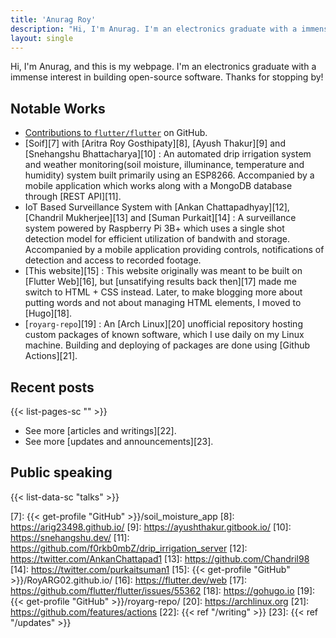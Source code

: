 ```yaml
---
title: 'Anurag Roy'
description: "Hi, I'm Anurag. I'm an electronics graduate with a immense interest in building open-source software."
layout: single
---
```


Hi, I'm Anurag, and this is my webpage. I'm an electronics graduate with a
immense interest in building open-source software. Thanks for stopping by!

## Notable Works

- [Contributions to `flutter/flutter`][6] on GitHub.
- [Soif][7] with [Aritra Roy Gosthipaty][8], [Ayush Thakur][9] and [Snehangshu Bhattacharya][10]
  : An automated drip irrigation system and weather monitoring(soil moisture,
  illuminance, temperature and humidity) system built primarily using an
  ESP8266. Accompanied by a mobile application which works along with a MongoDB
  database through [REST API][11].
- IoT Based Surveillance System with [Ankan Chattapadhyay][12], [Chandril Mukherjee][13] and [Suman Purkait][14]
  : A surveillance system powered by Raspberry Pi 3B+ which uses a single shot
  detection model for efficient utilization of bandwith and storage.
  Accompanied by a mobile application providing controls, notifications of
  detection and access to recorded footage.
- [This website][15]
  : This website originally was meant to be built on [Flutter Web][16], but
  [unsatifying results back then][17] made me switch to HTML + CSS instead.
  Later, to make blogging more about putting words and not about managing HTML
  elements, I moved to [Hugo][18].
- [`royarg-repo`][19]
  : An [Arch Linux][20] unofficial repository hosting custom packages of known
  software, which I use daily on my Linux machine. Building and deploying of
  packages are done using [Github Actions][21].

## Recent posts

{{< list-pages-sc "" >}}

- See more [articles and writings][22].
- See more [updates and announcements][23].

## Public speaking

{{< list-data-sc "talks" >}}

[6]: https://github.com/flutter/flutter/commits?author=RoyARG02
[7]: {{< get-profile "GitHub" >}}/soil_moisture_app
[8]: https://arig23498.github.io/
[9]: https://ayushthakur.gitbook.io/
[10]: https://snehangshu.dev/
[11]: https://github.com/f0rkb0mbZ/drip_irrigation_server
[12]: https://twitter.com/AnkanChattapad1
[13]: https://github.com/Chandril98
[14]: https://twitter.com/purkaitsuman1
[15]: {{< get-profile "GitHub" >}}/RoyARG02.github.io/
[16]: https://flutter.dev/web
[17]: https://github.com/flutter/flutter/issues/55362
[18]: https://gohugo.io
[19]: {{< get-profile "GitHub" >}}/royarg-repo/
[20]: https://archlinux.org
[21]: https://github.com/features/actions
[22]: {{< ref "/writing" >}}
[23]: {{< ref "/updates" >}}
